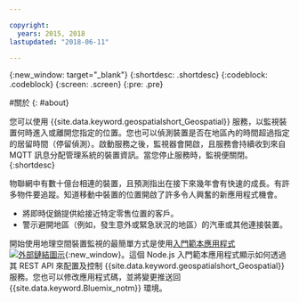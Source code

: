 ```yaml
---

copyright:
  years: 2015, 2018
lastupdated: "2018-06-11"

---
```


<!-- Attribute definitions -->
{:new_window: target="_blank"}
{:shortdesc: .shortdesc}
{:codeblock: .codeblock}
{:screen: .screen}
{:pre: .pre}

#關於
{: #about}


您可以使用 {{site.data.keyword.geospatialshort_Geospatial}} 服務，以監視裝置何時進入或離開您指定的位置。您也可以偵測裝置是否在地區內的時間超過指定的居留時間（停留偵測）。啟動服務之後，監視器會開啟，且服務會持續收到來自 MQTT 訊息分配管理系統的裝置資訊。當您停止服務時，監視便關閉。
{:shortdesc}


物聯網中有數十億台相連的裝置，且預測指出在接下來幾年會有快速的成長。有許多物件要追蹤。知道移動中裝置的位置開啟了許多令人興奮的新應用程式機會。

* 將即時促銷提供給接近特定零售位置的客戶。
* 警示避開地區（例如，發生意外或緊急狀況的地區）的汽車或其他連接裝置。


開始使用地理空間裝置監視的最簡單方式是使用[入門範本應用程式 ![外部鏈結圖示](../../icons/launch-glyph.svg "外部鏈結圖示")](https://developer.ibm.com/streamsdev/docs/build-real-time-location-monitoring-application-ibm-cloud-geospatial-analytics-node-js/){:new_window}。這個 Node.js 入門範本應用程式顯示如何透過其 REST API 來配置及控制 {{site.data.keyword.geospatialshort_Geospatial}} 服務。您也可以修改應用程式碼，並將變更推送回 {{site.data.keyword.Bluemix_notm}} 環境。
